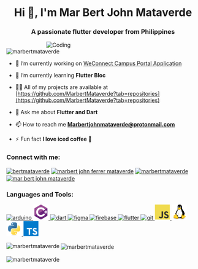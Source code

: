 <h1 align="center">Hi 👋, I'm Mar Bert John Mataverde</h1>
<h3 align="center">A passionate flutter developer from Philippines</h3>
<img align="right" alt="Coding" width="400" src="https://i.pinimg.com/originals/68/f3/ff/68f3ff8ddc1699f6234abee4e1d58dd9.gif">

<p align="left"> <img src="https://komarev.com/ghpvc/?username=marbertmataverde&label=Profile%20views&color=0e75b6&style=flat" alt="marbertmataverde" /> </p>

- 🔭 I’m currently working on [WeConnect Campus Portal Application](https://github.com/MarbertMataverde/WeConnect)

- 🌱 I’m currently learning **Flutter Bloc**

- 👨‍💻 All of my projects are available at [https://github.com/MarbertMataverde?tab=repositories](https://github.com/MarbertMataverde?tab=repositories)

- 💬 Ask me about **Flutter and Dart**

- 📫 How to reach me **Marbertjohnmataverde@protonmail.com**

- ⚡ Fun fact **I love iced coffee 🤎**

<h3 align="left">Connect with me:</h3>
<p align="left">
<a href="https://twitter.com/bertmataverde" target="blank"><img align="center" src="https://raw.githubusercontent.com/rahuldkjain/github-profile-readme-generator/master/src/images/icons/Social/twitter.svg" alt="bertmataverde" height="30" width="40" /></a>
<a href="https://fb.com/Marbert.Mataverde17" target="blank"><img align="center" src="https://raw.githubusercontent.com/rahuldkjain/github-profile-readme-generator/master/src/images/icons/Social/facebook.svg" alt="marbert john ferrer mataverde" height="30" width="40" /></a>
<a href="https://instagram.com/marbertmataverde" target="blank"><img align="center" src="https://raw.githubusercontent.com/rahuldkjain/github-profile-readme-generator/master/src/images/icons/Social/instagram.svg" alt="marbertmataverde" height="30" width="40" /></a>
<a href="https://www.youtube.com/c/mar bert john mataverde" target="blank"><img align="center" src="https://raw.githubusercontent.com/rahuldkjain/github-profile-readme-generator/master/src/images/icons/Social/youtube.svg" alt="mar bert john mataverde" height="30" width="40" /></a>
</p>

<h3 align="left">Languages and Tools:</h3>
<p align="left"> <a href="https://www.arduino.cc/" target="_blank" rel="noreferrer"> <img src="https://cdn.worldvectorlogo.com/logos/arduino-1.svg" alt="arduino" width="40" height="40"/> </a> <a href="https://www.w3schools.com/cs/" target="_blank" rel="noreferrer"> <img src="https://raw.githubusercontent.com/devicons/devicon/master/icons/csharp/csharp-original.svg" alt="csharp" width="40" height="40"/> </a> <a href="https://dart.dev" target="_blank" rel="noreferrer"> <img src="https://www.vectorlogo.zone/logos/dartlang/dartlang-icon.svg" alt="dart" width="40" height="40"/> </a> <a href="https://www.figma.com/" target="_blank" rel="noreferrer"> <img src="https://www.vectorlogo.zone/logos/figma/figma-icon.svg" alt="figma" width="40" height="40"/> </a> <a href="https://firebase.google.com/" target="_blank" rel="noreferrer"> <img src="https://www.vectorlogo.zone/logos/firebase/firebase-icon.svg" alt="firebase" width="40" height="40"/> </a> <a href="https://flutter.dev" target="_blank" rel="noreferrer"> <img src="https://www.vectorlogo.zone/logos/flutterio/flutterio-icon.svg" alt="flutter" width="40" height="40"/> </a> <a href="https://git-scm.com/" target="_blank" rel="noreferrer"> <img src="https://www.vectorlogo.zone/logos/git-scm/git-scm-icon.svg" alt="git" width="40" height="40"/> </a> <a href="https://developer.mozilla.org/en-US/docs/Web/JavaScript" target="_blank" rel="noreferrer"> <img src="https://raw.githubusercontent.com/devicons/devicon/master/icons/javascript/javascript-original.svg" alt="javascript" width="40" height="40"/> </a> <a href="https://www.linux.org/" target="_blank" rel="noreferrer"> <img src="https://raw.githubusercontent.com/devicons/devicon/master/icons/linux/linux-original.svg" alt="linux" width="40" height="40"/> </a> <a href="https://www.python.org" target="_blank" rel="noreferrer"> <img src="https://raw.githubusercontent.com/devicons/devicon/master/icons/python/python-original.svg" alt="python" width="40" height="40"/> </a> <a href="https://www.typescriptlang.org/" target="_blank" rel="noreferrer"> <img src="https://raw.githubusercontent.com/devicons/devicon/master/icons/typescript/typescript-original.svg" alt="typescript" width="40" height="40"/> </a> </p>

<p><img align="left" src="https://github-readme-stats.vercel.app/api/top-langs?username=marbertmataverde&show_icons=true&locale=en&layout=compact" alt="marbertmataverde" /></p>

<p>&nbsp;<img align="center" src="https://github-readme-stats.vercel.app/api?username=marbertmataverde&show_icons=true&locale=en" alt="marbertmataverde" /></p>

<p><img align="center" src="https://github-readme-streak-stats.herokuapp.com/?user=marbertmataverde&" alt="marbertmataverde" /></p>

